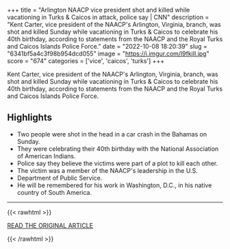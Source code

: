 +++
title = "Arlington NAACP vice president shot and killed while vacationing in Turks &amp; Caicos in attack, police say | CNN"
description = "Kent Carter, vice president of the NAACP's Arlington, Virginia, branch, was shot and killed Sunday while vacationing in Turks & Caicos to celebrate his 40th birthday, according to statements from the NAACP and the Royal Turks and Caicos Islands Police Force."
date = "2022-10-08 18:20:39"
slug = "6341bf5a4c3f98b954dcd055"
image = "https://i.imgur.com/l9fkjIl.jpg"
score = "674"
categories = ['vice', 'caicos', 'turks']
+++

Kent Carter, vice president of the NAACP's Arlington, Virginia, branch, was shot and killed Sunday while vacationing in Turks & Caicos to celebrate his 40th birthday, according to statements from the NAACP and the Royal Turks and Caicos Islands Police Force.

## Highlights

- Two people were shot in the head in a car crash in the Bahamas on Sunday.
- They were celebrating their 40th birthday with the National Association of American Indians.
- Police say they believe the victims were part of a plot to kill each other.
- The victim was a member of the NAACP's leadership in the U.S.
- Department of Public Service.
- He will be remembered for his work in Washington, D.C., in his native country of South America.

---

{{< rawhtml >}}
  <p class="article-category">
    <a target="_blank" href="https://www.cnn.com/2022/10/07/us/kent-carter-naacp-killed-turks-and-caicos/index.html">READ THE ORIGINAL ARTICLE</a>
  </p>
{{< /rawhtml >}}
